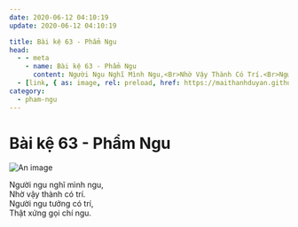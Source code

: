 ```yaml
---
date: 2020-06-12 04:10:19
update: 2020-06-12 04:10:19

title: Bài kệ 63 - Phẩm Ngu
head:
  - - meta
    - name: Bài kệ 63 - Phẩm Ngu
      content: Người Ngu Nghĩ Mình Ngu,<Br>Nhờ Vậy Thành Có Trí.<Br>Người Ngu Tưởng Có Trí,<Br>Thật Xứng Gọi Chí Ngu.<Br>
  - [link, { as: image, rel: preload, href: https://maithanhduyan.github.io/kinh-phap-cu/img/pham-ngu/pham-ngu-063.jpg }]
category:
  - pham-ngu
---
```


# Bài kệ 63 - Phẩm Ngu

![An image](/img/pham-ngu/pham-ngu-063.jpg)

Người ngu nghĩ mình ngu,<br>Nhờ vậy thành có trí.<br>Người ngu tưởng có trí,<br>Thật xứng gọi chí ngu.<br>
